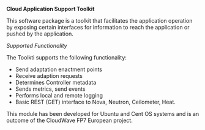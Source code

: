 **Cloud Application Support Toolkit**

This software package is a toolkit that facilitates the application operation by exposing certain interfaces for information to reach the application or pushed by the application. 

*Supported Functionality*

The Toolkti supports the following functionality:
*	Send adaptation enactment points
*	Receive  adaption requests
*	Determines Controller metadata
*	Sends metrics, send events
*	Performs local and remote logging
*	Basic REST (GET) interface to Nova, Neutron, Ceilometer, Heat.

This module has been developed for Ubuntu and Cent OS systems and is an outcome of the CloudWave FP7 European project.



